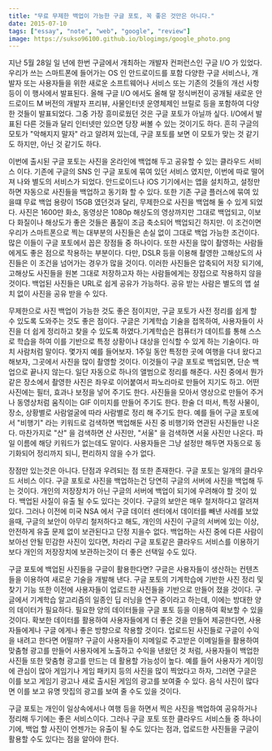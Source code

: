 ```yaml
---
title: "무료 무제한 백업이 가능한 구글 포토, 꼭 좋은 것만은 아니다."
date: 2015-07-10
tags: ["essay", "note", "web", "google", "review"]
image: https://sukso96100.github.io/blogimgs/google_photo.png
---
```


지난 5월 28일 일 년에 한번 구글에서 개최하는 개발자 컨퍼런스인 구글 I/O 가 있었다. 우리가 쓰는 스마트폰에 들어가는 OS 인 안드로이드를 포함 다양한 구글 서비스나, 개발자 또는 사용자들을 위한 새로운 소프트웨어나 서비스 또는 기존의 것들의 개선 사항 등이 이 행사에서 발표된다. 올해 구글 I/O 에서도 올해 말 정식버전이 공개될 새로운 안드로이드 M 버전의 개발자 프리뷰, 사물인터넷 운영체제인 브릴로 등을 포함하여 다양한 것들이 발표되었다. 그중 가장 흥미로웠던 것은 구글 포토가 아닐까 싶다. I/O에서 발표된 다른 것들과 달리 인터넷만 있으면 당장 써볼 수 있는 것이기도 하다. 흔히 구글의 모토가 "악해지지 말자" 라고 알려져 있는데, 구글 포토를 보면 이 모토가 맞는 것 같기도 하지만, 아닌 것 같기도 하다.

이번에 출시된 구글 포토는 사진을 온라인에 백업해 두고 공유할 수 있는 클라우드 서비스 이다. 기존에 구글의 SNS 인 구글 포토에 묶여 있던 서비스 였지만, 이번에 따로 떨어져 나와 별도의 서비스가 되었다. 안드로이드나 iOS 기기에서는 앱을 설치하고, 설정만 하면 자동으로 사진들을 백업하고 동기화 할 수 있다. 또한 기존 구글 플러스에 묶여 있을떄 무료 백업 용량이 15GB 였던것과 달리, 무제한으로 사진을 백업해 둘 수 있게 되었다. 사진은 1600만 화소, 동영상은 1080p 해상도의 영상까지만 그대로 백업되고, 이보다 화질이나 해상도가 좋은 것들은 품질이 조금 축소되어 백업되긴 하지만. 이 조건이면 우리가 스마트폰으로 찍는 대부분의 사진들은 손실 없이 그대로 백업 가능한 조건이다. 많은 이들이 구글 포토에서 꼽은 장점들 중 하나이다. 또한 사진을 많이 촬영하는 사람들에게도 좋은 점으로 작용하는 부분이다. 다만, DSLR 등을 이용해 촬영한 고해상도의 사진들은 이 조건을 넘어가는 경우가 많을 것이다. 이러한 사진들은 압축되어 저장 되기에, 고해상도 사진들을 원본 그대로 저장하고자 하는 사람들에게는 장접으로 작용하지 않을 것이다. 백업된 사진들은 URL로 쉽게 공유가 가능하다. 공유 받는 사람은 별도의 앱 설치 없이 사진을 공유 받을 수 있다.

무제한으로 사진 백업이 가능한 것도 좋은 점이지만, 구글 포토가 사전 정리를 쉽게 할 수 있도록 도와주는 것도 좋은 점이다. 구글은 기계학습 기술을 접목하여, 사용자들이 사진을 더 쉽게 정리하고 찾을 수 있도록 하였다.기계학습은 컴퓨터가 데이트를 통해 스스로 학습을 하여 이를 기반으로 특정 상황이나 대상을 인식할 수 있게 하는 기술이다. 마치 사람처럼 말이다. 몇가지 예를 들어보자. 1주일 동안 특정한 곳에 여행을 다녀 왔다고 해보자, 그곳에서 사진을 많이 촬영할 것이다. 이것들이 구글 포토로 백업되면, 단순 백업으로 끝나지 않는다. 일단 자동으로 하나의 앨범으로 정리를 해준다. 사진 중에서 뭔가 같은 장소에서 촬영한 사진은 좌우로 이어붙여서 파노라마로 만들어 지기도 하고. 어떤 사진에는 필터, 효과나 보정을 넣어 주기도 한다. 사진들을 모아서 영상으로 만들어 주거나 동영상처럼 움직이는 GIF 이미지를 만들어 주기도 한다. 한술 더 떠서, 특정 사물이, 장소, 상황별로 사람얼굴에 따라 사람별로 정리 해 주기도 한다. 예를 들어 구글 포토에서 "비행기" 라는 키워드로 검색하면 백업해둔 사진 중 비행기와 연관된 사진들만 나온다. 마찬가지로 "산" 을 검색하면 산 사진만, "서울" 을 검색하면 서울 사진만 나온다. 파일 이름에 해당 키워드가 없는데도 말이다. 사용자들은 그냥 설정만 해두면 자동으로 동기화되어 정리까지 되니, 편리하지 않을 수가 없다.

장점만 있는것은 아니다. 단점과 우려되는 점 또한 존재한다. 구글 포토는 일개의 클라우드 서비스 이다. 구글 포토로 사진을 백업하는건 당연히 구글의 서버에 사진을 백업해 두는 것이다. 개인의 저장장치가 아닌 구글의 서버에 백업이 되기에 우려해야 할 것이 있다. 백업된 사질이 유출 될 수도 있다는 것이다. 구글의 보안은 매우 철저하다고 알려져 있다. 그러나 이전에 미국 NSA 에서 구글 데이터 센터에서 데이터를 빼낸 사례를 보았을때, 구글의 보안이 아무리 철저하다고 해도, 개인의 사진이 구글의 서버에 있는 이상, 안전하게 유출 문제 없이 보관된다고 단정 지을수 없다. 백업하는 사진 중에 다른 사람이 보아선 안될 민감한 사진이 있다면, 차라리 구글 포토같은 클라우드 서비스를 이용하기 보다 개인의 저장장치에 보관하는것이 더 좋은 선택일 수도 있다.

구글 포토에 백업된 사진들을 구글이 활용한다면? 구글은 사용자들이 생산하는 컨텐츠들을 이용하여 새로운 기술을 개발해 낸다. 구글 포토의 기계학습에 기반한 사진 정리 및 찾기 기능 또한 이전에 사용자들이 업로드한 사진들을 기반으로 만들어 졌을 것이다. 구글에서 기계학습 알고리즘의 일종인 딥 러닝을 연구 중이라고 하는데, 이에는 방대한 양의 데이터가 필요하다. 필요한 양의 데이터들을 구글 포토 등을 이용하여 확보할 수 있을 것이다. 확보한 데이터를 활용하여 사용자들에게 더 좋은 것을 만들어 제공한다면, 사용자들에게나 구글 에게나 좋은 방향으로 작용할 것이다. 업로드된 사진들로 구글이 수익을 내려고 한다면 어떨까? 구글이 사용자들이 지메일로 주고받은 이메일들을 활용하여 맞춤형 광고를 만들어 사용자에게 노출하고 수익을 낸왔던 것 처럼, 사용자들이 백업한 사진들 또한 맞춤형 광고를 만드는 데 활용할 가능성이 높다. 예를 들어 사용자가 게이밍에 관심이 많아 게임기나 게임 패키지 등의 사진을 많이 찍었다고 하자, 그러면 구글은 이를 보고 게임기 광고나 새로 출시된 게임의 광고를 보여줄 수 있다. 음식 사진이 많다면 이를 보고 유명 맛집의 광고를 보여 줄 수도 있을 것이다.

구글 포토는 개인이 일상속에서나 여행 등을 하면서 찍은 사진을 백업하여 공유하거나 정리해 두기에는 좋은 서비스이다. 그러나 구글 포토 또한 클라우드 서비스들 중 하나이기에, 백업 할 사진이 언젠가는 유출이 될 수도 있다는 점과, 업로드한 사진들을 구글이 활용할 수도 있다는 점을 알아야 한다.
